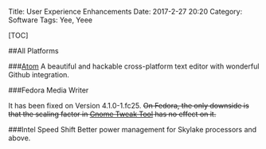 Title: User Experience Enhancements
Date: 2017-2-27 20:20
Category: Software
Tags: Yee, Yeee

[TOC]

##All Platforms

###[Atom](https://superdanby.github.io/Blog/atom-text-editor.html)
A beautiful and hackable cross-platform text editor with wonderful Github integration.

###Fedora Media Writer

It has been fixed on Version 4.1.0-1.fc25.
<strike>On Fedora, the only downside is that the scaling factor in [Gnome Tweak Tool](https://superdanby.github.io/Blog/fedora.html#gnome-tweak-tool) has no effect on it.</strike>

###Intel Speed Shift
Better power management for Skylake processors and above.
